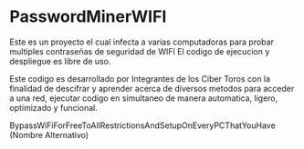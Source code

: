 # PasswordMinerWIFI

Este es un proyecto el cual infecta a varias computadoras para probar multiples contraseñas de seguridad de WIFI
El codigo de ejecucion y despliegue es libre de uso.

Este codigo es desarrollado por Integrantes de los Ciber Toros con la finalidad de descifrar y aprender acerca de diversos metodos para acceder a una red, ejecutar codigo en simultaneo de manera automatica, ligero, optimizado y funcional.

BypassWiFiForFreeToAllRestrictionsAndSetupOnEveryPCThatYouHave (Nombre Alternativo)
